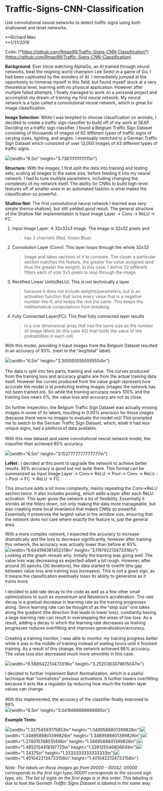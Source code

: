 # Traffic-Signs-CNN-Classification
Use convolutional neural networks to detect traffic signs using both shallownet and lenet networks.

**Richard Mao\
**1/31/2018

Code:
[*https://github.com/Rmao99/Traffic-Signs-CNN-Classification*](https://github.com/Rmao99/Traffic-Signs-CNN-Classification)

**Background**: Ever since watching AlphaGo, an AI trained through
neural networks, beat the reigning world champion Lee Sedol in a game of
Go, I had been captivated by the wonders of AI. I immediately jumped at
the opportunity to immerse myself in this field, but found myself stuck
at a very theoretical level, learning with no physical application.
However after multiple failed attempts, I finally managed to work on a
personal project and accomplish my dream of training my first neural
network. My neural network is a type called a convolutional neural
network, which is great for image classification.

**Image Selection:** While I was tempted to choose classification on
animals, I decided to create a traffic sign classifier to build off of
my work at SEAP. Deciding on a traffic sign classifier, I found a
Belgium Traffic Sign Dataset consisting of thousands of images of 62
different types of traffic signs of varying sizes, lighting, and angles.
I eventually switched to a German Traffic Sign Dataset which consisted
of over 12,000 images of 43 different types of traffic signs.

![](/images/image1.png){width="6.5in" height="3.736111111111111in"}

**Structure:** With the images, I first split the data into training and
testing sets, scaling all images to the same size, before feeding it
into my neural network. I had to tune multiple parameters, including
changing the complexity of my network itself. The ability for CNNs to
build high-level features off of smaller ones in an automated fashion is
what makes the classification so powerful.

**Shallow Net:** The first convolutional neural network I learned was
very simple (hence shallow), but still yielded good result. The general
structure of the Shallow Net implementation is Input Image Layer -&gt;
Conv -&gt; ReLU -&gt; FC.

1.  Input Image Layer: A 32x32x3 image. The image is 32x32 pixels and
    > has 3 channels (Red, Green Blue)

2.  Convolution Layer (Conv): This layer loops through the whole 32x32
    > image and takes sections of it to compare. The closer a particular
    > section matches the feature, the greater the value assigned (and
    > thus the greater the weight). In this case, I define 32 different
    > filters each of size 3x3 pixels to loop through the image.

3.  Rectified Linear Units(ReLU): This is not technically a layer
    > because it does not include weights/parameters, but is an
    > activation function that turns every value that is a negative
    > number into 0, and keeps the rest the same. This keeps the
    > mathematical computations from breaking.

4.  Fully Connected Layer(FC): This final fully connected layer results
    > in a one dimensional array that has the same size as the number of
    > image labels (in this case 43) that holds the value of the
    > probabilities in each cell.

With this model, providing it input images from the Belgium Dataset
resulted in an accuracy of 93%. (next to the “avg/total” label).

![](/images/image11.png){width="6.5in" height="3.3055555555555554in"}\
\
The data is split into two parts, training and value. The curves
produced from the training loss and accuracy graphs are from the actual
training data itself. However the curves produced from the value graph
represent how accurate the model is at predicting testing images (images
the network has not been trained on). So while the training accuracy
nears 100% and the training loss nears 0%, the value loss and accuracy
are not as close.\
\
On further inspection, the Belgium Traffic Sign Dataset was actually
missing images in some of its labels, resulting in 0.00% precision for
those images (because there were no images to evaluate the model on)!
This prompted me to switch to the German Traffic Sign Dataset, which,
while it had less unique signs, had a plethora of data available.\
\
With this new dataset and same convolutional neural network model, the
classifier then achieved 95% accuracy.

![](/images/image7.png){width="6.5in" height="3.1527777777777777in"}

**LeNet :** I decided at this point to upgrade the network to achieve
better results. 95% accuracy is good but not quite there. This format 
can be summarized as Input Image Layer -&gt; Conv-&gt; ReLU -&gt; Pool 
-&gt; Conv -&gt; ReLU -&gt; Pool -&gt; FC -&gt; ReLU -&gt; FC.

This structure adds a lot more complexity, mainly repeating the
Conv-&gt;ReLU section twice. It also includes pooling, which adds a
layer after each ReLU activation. This layer gives the network a lot of
flexibility. Essentially it shrinks all the filters down, not only
making the data more manageable, but also creating more local invariance
that makes CNNs so powerful. Essentially it preserves the largest value
in the window size, ensuring that the network does not care where
exactly the feature is, just the general area.

With a more complex network, I expected the accuracy to increase
dramatically and the loss to decrease significantly, however after
training this network, the accuracy was actually lower than before at
93%.\
![](/images/image12.png){width="6.644198381452319in"
height="3.119792213473316in"}\
Looking at the graph reveals why. Initially the training was going well:
The value loss was decreasing as expected-albeit a bit rough. However,
after around 30 epochs (30 iterations), the data started to overfit (the
gap between value loss and training loss increases). This is not a good
sign, as it means the classification eventually loses its ability to
generalize as it trains more.\
\
I decided to add rate decay to the code as well as a few other small
optimizations to such as momentum and Nesterov’s acceleration. The rate
decay is a gradual decrease in learning rate as the training progresses
along. Since learning rate can be thought of as the “step size” one
takes along the gradient (the direction that leads to lower loss),
constantly having a large learning rate can result in overstepping the
areas of low loss. As a result, adding a decay in which the learning
rate decreases as training progresses reduces overfitting and improves
generalization/accuracy.\
\
Creating a training monitor, I was able to monitor my training progress
better while it was in the middle of training instead of waiting hours
until it finished training. As a result of this change, the network
achieved 98% accuracy. The value loss also decreased much more smoothly
in this case.

![](/images/image9.png){width="6.588542213473316in"
height="3.2520363079615047in"}

I decided to further implement Batch Normalization, which is a useful
technique that “normalizes” previous activations. It further lowers
overfitting because it acts like a regulator by reducing how much the
hidden layer values can change.\
\
With this implemented, the accuracy of the classifier finally improved
to 99%\
![](/images/image3.png){width="6.5in" height="3.0416666666666665in"}

**Example Tests:**

![](/images/image6.png){width="1.32754593175853in"
height="1.3489588801399826in"}![](/images/image2.png){width="1.3489588801399826in"
height="1.3489588801399826in"}![](/images/image5.png){width="1.274015748031496in"
height="1.3489588801399826in"}![](/images/image8.png){width="1.4852154418197725in"
height="1.328125546806649in"}![](/images/image10.png){width="1.34375in"
height="1.3333333333333333in"}![](/images/image4.png){width="1.4010422134733158in"
height="1.4010422134733158in"}

*Note: The labels on these images go from 00000 - 00042. 00000
corresponds to the first sign type, 00001 corresponds to the second sign
type, etc. The list of signs on the first page is in this order. This
labeling is due to how the German Traffic Signs Dataset is labeled in
the same way.*

